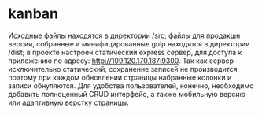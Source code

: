# kanban
Исходные файлы находятся в директории /src;
файлы для продакшн версии, собранные и минифицированные gulp находятся в директории /dist;
в проекте настроен статический express сервер, для доступа к приложению по адресу: http://109.120.170.187:9300.
Так как сервер исключительно статический, сохранение записей не производится, поэтому при каждом обновлении страницы набранные колонки и записи обнуляются. Для удобства пользователей, конечно, необходимо добавить полноценный CRUD интерфейс, а также мобильную версию или адаптивную верстку страницы.
